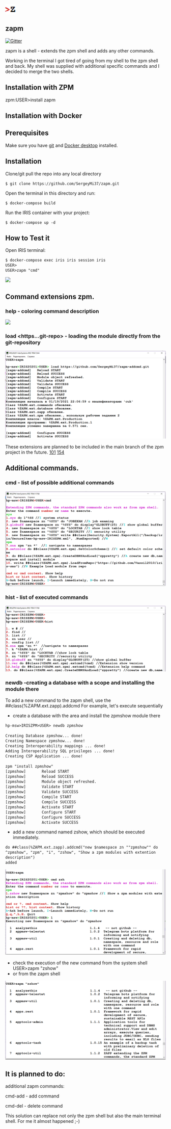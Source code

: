 ![](https://github.com/SergeyMi37/zapm/blob/master/doc/zapm-red.png)

## zapm
[![Gitter](https://img.shields.io/badge/Available%20on-Intersystems%20Open%20Exchange-00b2a9.svg)](https://openexchange.intersystems.com/package/zapm-1)

zapm is a shell - extends the zpm shell and adds any other commands.

Working in the terminal I got tired of going from my shell to the zpm shell and back.
My shell was supplied with additional specific commands and I decided to merge the two shells.

## Installation with ZPM

zpm:USER>install zapm

## Installation with Docker

## Prerequisites
Make sure you have [git](https://git-scm.com/book/en/v2/Getting-Started-Installing-Git) and [Docker desktop](https://www.docker.com/products/docker-desktop) installed.

## Installation 
Clone/git pull the repo into any local directory

```
$ git clone https://github.com/SergeyMi37/zapm.git
```

Open the terminal in this directory and run:

```
$ docker-compose build
```

Run the IRIS container with your project:

```
$ docker-compose up -d
```

## How to Test it
Open IRIS terminal:

```
$ docker-compose exec iris iris session iris
USER>
USER>zapm "cmd"
```
![](https://raw.githubusercontent.com/SergeyMi37/zapm/blob/master/doc/Screenshot_1_cmd.png)

## Command extensions zpm.
### help - coloring command description

![](https://raw.githubusercontent.com/SergeyMi37/zapm/master/doc/2-help.gif)

### load <https...git-repo> - loading the module directly from the git-repository

![](https://raw.githubusercontent.com/SergeyMi37/zapm/master/doc/Screenshot_3_load.png)

These extensions are planned to be included in the main branch of the zpm project in the future.
[101](https://github.com/intersystems-community/zpm/issues/101)
[154](https://github.com/intersystems-community/zpm/issues/154)

## Additional commands.

### cmd - list of possible additional commands

![](https://raw.githubusercontent.com/SergeyMi37/zapm/master/doc/Screenshot_4_cmd.png)

### hist - list of executed commands

![](https://raw.githubusercontent.com/SergeyMi37/zapm/master/doc/Screenshot_5_hist.png)

### newdb <module> -creating a database with a scope and installing the module there

To add a new command to the zapm shell, use the ##class(%ZAPM.ext.zapp).addcmd
For example, let's execute sequentially

- create a database with the area and install the zpmshow module there
```
hp-msw>IRISZPM>USER> newdb zpmshow

Creating Database zpmshow... done!
Creating Namespace zpmshow... done!
Creating Interoperability mappings ... done!
Adding Interoperability SQL privileges ... done!
Creating CSP Application ... done!
 
zpm "install zpmshow"
[zpmshow]       Reload START
[zpmshow]       Reload SUCCESS
[zpmshow]       Module object refreshed.
[zpmshow]       Validate START
[zpmshow]       Validate SUCCESS
[zpmshow]       Compile START
[zpmshow]       Compile SUCCESS
[zpmshow]       Activate START
[zpmshow]       Configure START
[zpmshow]       Configure SUCCESS
[zpmshow]       Activate SUCCESS

```
- add a new command named zshow, which should be executed immediately.
```
do ##class(%ZAPM.ext.zapp).addcmd("new $namespace zn ""zpmshow"" do ^zpmshow", "zpm", "i", "zshow", "Show a zpm modules with extention description")
added
```
![](https://raw.githubusercontent.com/SergeyMi37/zapm/master/doc/Screenshot_7_zshow.png)

- check the execution of the new command from the system shell
USER>zapm "zshow"
- or from the zapm shell

![](https://raw.githubusercontent.com/SergeyMi37/zapm/master/doc/Screenshot_6_zshow.png)

## It is planned to do:

additional zapm commands:

cmd-add - add command

cmd-del - delete command


This solution can replace not only the zpm shell but also the main terminal shell. 
For me it almost happened ;-)

